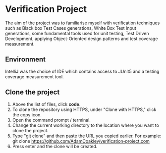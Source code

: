 # Verification Project
The aim of the project was to familiarise myself with verification techniques such as Black box Test Cases generations, White Box Test Input generations, some fundamental tools used for unit testing, Test Driven Development, applying Object-Oriented design patterns and test coverage measurement.

## Environment
IntelliJ was the choice of IDE which contains access to JUnit5 and a testing coverage measurement tool.

## Clone the project
1) Above the list of files, click **code**.
2) To clone the repository using HTTPS, under "Clone with HTTPS," click the copy icon.
3) Open the command prompt / terminal.
4) Change the current working directory to the location where you want to clone the project.
5) Type "git clone" and then paste the URL you copied earlier. For example: git clone https://github.com/AdamCoakley/verification-project.com
6) Press enter and the clone will be created.
